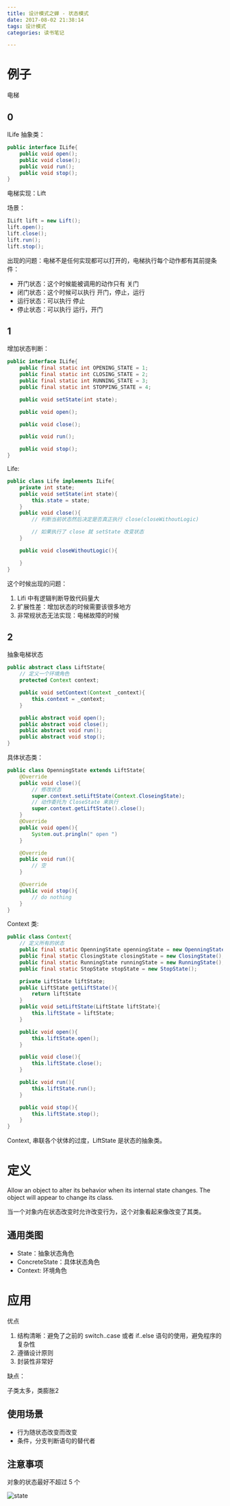 ```yaml
---
title: 设计模式之蝉 - 状态模式
date: 2017-08-02 21:38:14
tags: 设计模式
categories: 读书笔记

---
```




# 例子

电梯

## 0

ILife 抽象类：

```java
public interface ILife{
    public void open();
    public void close();
    public void run();
    public void stop();
}
```

电梯实现：Lift

场景：

```java
ILift lift = new Lift();
lift.open();
lift.close();
lift.run();
lift.stop();
```

<!--more-->

出现的问题：电梯不是任何实现都可以打开的，电梯执行每个动作都有其前提条件：

- 开门状态：这个时候能被调用的动作只有 关门
- 闭门状态：这个时候可以执行 开门，停止，运行
- 运行状态：可以执行 停止
- 停止状态：可以执行 运行，开门

## 1

增加状态判断：

```java
public interface ILife{
    public final static int OPENING_STATE = 1;
    public final static int CLOSING_STATE = 2;
    public final static int RUNNING_STATE = 3;
    public final static int STOPPING_STATE = 4;

    public void setState(int state);

    public void open();

    public void close();

    public void run();

    public void stop();
}
```

Life:

```java
public class Life implements ILife{
    private int state;
    public void setState(int state){
        this.state = state;
    }
    public void close(){
        // 判断当前状态然后决定是否真正执行 close(closeWithoutLogic)

        // 如果执行了 close 就 setState 改变状态
    }

    public void closeWithoutLogic(){

    }
}
```

这个时候出现的问题：

1. Lifi 中有逻辑判断导致代码量大
2. 扩展性差：增加状态的时候需要该很多地方
3. 非常规状态无法实现：电梯故障的时候

## 2

抽象电梯状态

```java
public abstract class LiftState{
    // 定义一个环境角色
    protected Context context;

    public void setContext(Context _context){
        this.context = _context;
    }

    public abstract void open();
    public abstract void close();
    public abstract void run();
    public abstract void stop();
}
```

具体状态类：

```java
public class OpenningState extends LiftState{
    @Override
    public void close(){
        // 修改状态
        super.context.setLiftState(Context.CloseingState);
        // 动作委托为 CloseState 来执行
        super.context.getLiftState().close();
    }
    @Override
    public void open(){
        System.out.pringln(" open ")
    }

    @Override
    public void run(){
        // 空
    }

    @Override
    public void stop(){
        // do nothing
    }
}
```

Context 类:

```java
public class Context{
    // 定义所有的状态
    public final static OpenningState openningState = new OpenningState();
    public final static ClosingState closingState = new ClosingState();
    public final static RunningState runningState = new RunningState();
    public final static StopState stopState = new StopState();

    private LiftState liftState;
    public LiftState getLiftState(){
        return liftState
    }
    public void setLiftState(LiftState liftState){
        this.liftState = liftState;
    }

    public void open(){
        this.liftState.open();
    }

    public void close(){
        this.liftState.close();
    }

    public void run(){
        this.liftState.run();
    }

    public void stop(){
        this.liftState.stop();
    }
}
```

Context, 串联各个状体的过度，LiftState 是状态的抽象类。

# 定义

Allow an object to alter its behavior when its internal state changes. The object will appear to change its class.

当一个对象内在状态改变时允许改变行为，这个对象看起来像改变了其类。

## 通用类图

- State：抽象状态角色
- ConcreteState：具体状态角色
- Context: 环境角色

# 应用

优点

1. 结构清晰：避免了之前的 switch..case 或者 if..else 语句的使用，避免程序的复杂性
2. 遵循设计原则
3. 封装性非常好

缺点：

子类太多，类膨胀2


## 使用场景

- 行为随状态改变而改变
- 条件，分支判断语句的替代者

## 注意事项

对象的状态最好不超过 5 个




![state](https://raw.githubusercontent.com/fangmd/markdownphoto/master/src/design-uml/design_uml_state.png)









